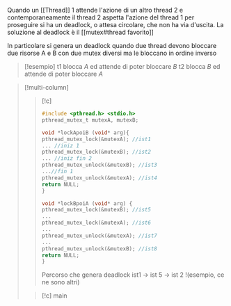 Quando un [[Thread]] $1$ attende l'azione di un altro thread $2$ e contemporaneamente il thread $2$ aspetta l'azione del thread $1$ per proseguire si ha un deadlock, o attesa circolare, che non ha via d'uscita.
La soluzione al deadlock è il [[mutex#thread favorito]]

In particolare si genera un deadlock quando due thread devono bloccare due risorse A e B con due mutex diversi ma le bloccano in ordine inverso

>[!esempio]
>t1 blocca $A$ ed attende di poter bloccare $B$
>t2 blocca $B$ ed attende di poter bloccare $A$


>[!multi-column]
>
>>[!c]
>>```c
>>#include <pthread.h> <stdio.h>
>>pthread_mutex_t mutexA, mutexB;
>>
>>void *lockApoiB (void* arg){
>>pthread_mutex_lock(&mutexA); //ist1
>>... //iniz 1
>>pthread_mutex_lock(&mutexB); //ist2
>>... //iniz fin 2
>>pthread_mutex_unlock(&mutexB); //ist3
>>...//fin 1
>>pthread_mutex_unlock(&mutexA); //ist4
>>return NULL;
>>}
>>
>>void *lockBpoiA (void* arg) {
>>pthread_mutex_lock(&mutexB); //ist5
>>...
>>pthread_mutex_lock(&mutexA); //ist6
>>...
>>pthread_mutex_unlock(&mutexA); //ist7
>>...
>>pthread_mutex_unlock(&mutexB); //ist8
>>return NULL;
>>}
>>```
>>Percorso che genera deadlock ist1 -> ist 5 -> ist 2 !(esempio, ce ne sono altri)
>
>>[!c] main

